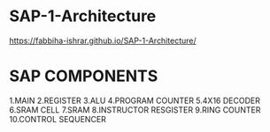 # SAP-1-Architecture
 https://fabbiha-ishrar.github.io/SAP-1-Architecture/
 # SAP COMPONENTS
 1.MAIN
 2.REGISTER
 3.ALU
 4.PROGRAM COUNTER
5.4X16 DECODER
6.SRAM CELL
7.SRAM
8.INSTRUCTOR RESGISTER
9.RING COUNTER
10.CONTROL SEQUENCER
